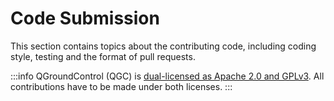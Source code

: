 # Code Submission

This section contains topics about the contributing code, including coding style, testing and the format of pull requests.

:::info
QGroundControl (QGC) is [dual-licensed as Apache 2.0 and GPLv3](../contribute/licences.md). All contributions have to be made under both licenses.
:::
